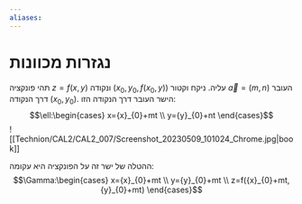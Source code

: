 ```yaml
---
aliases:
---
```


# נגזרות מכוונות
תהי פונקציה $z=f(x,y)$ ונקודה $({x}_{0},{y}_{0},f({x}_{0},y))$ עליה. ניקח וקטור $\vec{a}=(m,n)$ העובר דרך הנקודה $({x}_{0},{y}_{0})$. הישר העובר דרך הנקודה הזו:
$$\ell:\begin{cases}
x={x}_{0}+mt \\
y={y}_{0}+nt
\end{cases}$$
![[Technion/CAL2/CAL2_007/Screenshot_20230509_101024_Chrome.jpg|book]]

ההטלה של ישר זה על הפונקציה היא עקומה:
$$\Gamma:\begin{cases}
x={x}_{0}+mt \\
y={y}_{0}+mt \\
z=f({x}_{0}+mt,{y}_{0}+mt)
\end{cases}$$


